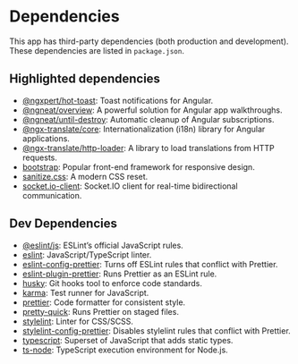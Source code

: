 # Dependencies

This app has third-party dependencies (both production and development). These dependencies are listed in `package.json`.

## Highlighted dependencies

- [@ngxpert/hot-toast](https://github.com/ngneat/hot-toast): Toast notifications for Angular.
- [@ngneat/overview](https://github.com/ngneat/overview): A powerful solution for Angular app walkthroughs.
- [@ngneat/until-destroy](https://github.com/ngneat/until-destroy): Automatic cleanup of Angular subscriptions.
- [@ngx-translate/core](https://www.npmjs.com/package/@ngx-translate/core): Internationalization (i18n) library for Angular applications.
- [@ngx-translate/http-loader](https://www.npmjs.com/package/@ngx-translate/http-loader): A library to load translations from HTTP requests.
- [bootstrap](https://www.npmjs.com/package/bootstrap): Popular front-end framework for responsive design.
- [sanitize.css](https://github.com/csstools/sanitize.css): A modern CSS reset.
- [socket.io-client](https://www.npmjs.com/package/socket.io-client): Socket.IO client for real-time bidirectional communication.

## Dev Dependencies

- [@eslint/js](https://www.npmjs.com/package/@eslint/js): ESLint’s official JavaScript rules.
- [eslint](https://www.npmjs.com/package/eslint): JavaScript/TypeScript linter.
- [eslint-config-prettier](https://github.com/prettier/eslint-config-prettier): Turns off ESLint rules that conflict with Prettier.
- [eslint-plugin-prettier](https://github.com/prettier/eslint-plugin-prettier): Runs Prettier as an ESLint rule.
- [husky](https://www.npmjs.com/package/husky): Git hooks tool to enforce code standards.
- [karma](https://www.npmjs.com/package/karma): Test runner for JavaScript.
- [prettier](https://www.npmjs.com/package/prettier): Code formatter for consistent style.
- [pretty-quick](https://www.npmjs.com/package/pretty-quick): Runs Prettier on staged files.
- [stylelint](https://www.npmjs.com/package/stylelint): Linter for CSS/SCSS.
- [stylelint-config-prettier](https://github.com/prettier/stylelint-config-prettier): Disables stylelint rules that conflict with Prettier.
- [typescript](https://www.npmjs.com/package/typescript): Superset of JavaScript that adds static types.
- [ts-node](https://www.npmjs.com/package/ts-node): TypeScript execution environment for Node.js.
